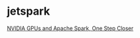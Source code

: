 # jetspark

[NVIDIA GPUs and Apache Spark, One Step Closer](https://medium.com/rapids-ai/nvidia-gpus-and-apache-spark-one-step-closer-2d99e37ac8fd)
